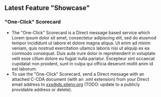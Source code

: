 ## Latest Feature "Showcase"
### "One-Click" Scorecard
* The "One-Click" Scorecard is a Direct message based service which Lorem ipsum dolor sit amet, consectetur adipiscing elit, sed do eiusmod tempor incididunt ut labore et dolore magna aliqua. Ut enim ad minim veniam, quis nostrud exercitation ullamco laboris nisi ut aliquip ex ea commodo consequat. Duis aute irure dolor in reprehenderit in voluptate velit esse cillum dolore eu fugiat nulla pariatur. Excepteur sint occaecat cupidatat non proident, sunt in culpa qui officia deserunt mollit anim id est laborum.
* To use the "One-Click" Scorecard, send a Direct message with an attached C-CDA document (with an .xml extension) from your Direct email address to xxx@ds.sitenv.org (TODO: update to a publicly providable address or delete).
